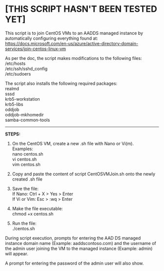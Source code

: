 # [THIS SCRIPT HASN'T BEEN TESTED YET]

This script is to join CentOS VMs to an AADDS managed instance by automatically configuring everything found at:
https://docs.microsoft.com/en-us/azure/active-directory-domain-services/join-centos-linux-vm

As per the doc, the script makes modifications to the following files:\
/etc/hosts\
/etc/ssh/sshd_config\
/etc/sudoers

The script also installs the following required packages:\
realmd\
sssd\
krb5-workstation\
krb5-libs\
oddjob\
oddjob-mkhomedir\
samba-common-tools

---

**STEPS:**
1. On the CentOS VM, create a new .sh file with Nano or Vi(m).\
Examples:\
nano centos.sh\
vi centos.sh\
vim centos.sh

2. Copy and paste the content of script CentOSVMJoin.sh onto the newly created .sh file

3. Save the file:\
If Nano: Ctrl + X > Yes > Enter\
If Vi or Vim: Esc > :wq > Enter

3. Make the file executable:\
chmod +x centos.sh

4. Run the file:\
./centos.sh

During script execution, prompts for entering the AAD DS managed instance domain name (Example: aaddscontoso.com) and the username of the admin user joining the VM to the managed instance (Example: admin) will appear.

A prompt for entering the password of the admin user will also show.
